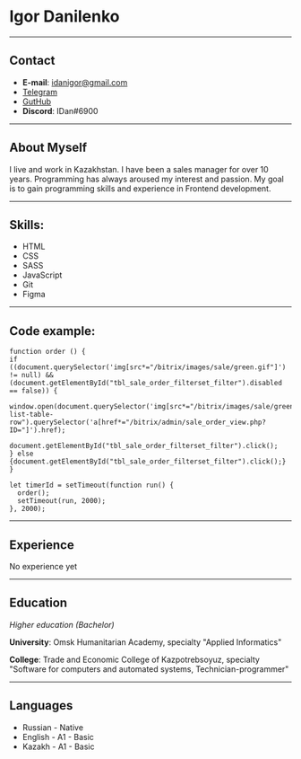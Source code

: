 # Igor Danilenko
---
## Contact
* __E-mail__: idanigor@gmail.com
* [Telegram](https://t.me/idanigor)
* [GutHub](https://github.com/idanigor)
* __Discord__: IDan#6900
---
## About Myself
I live and work in Kazakhstan. I have been a sales manager for over 10 years. Programming has always aroused my interest and passion. My goal is to gain programming skills and experience in Frontend development.

---
## Skills: 
- HTML
- CSS
- SASS
- JavaScript
- Git
- Figma
---
## Code example:
```
function order () {
if ((document.querySelector('img[src*="/bitrix/images/sale/green.gif"]') != null) && (document.getElementById("tbl_sale_order_filterset_filter").disabled == false)) {
	window.open(document.querySelector('img[src*="/bitrix/images/sale/green.gif"]').closest(".adm-list-table-row").querySelector('a[href*="/bitrix/admin/sale_order_view.php?ID="]').href);
	document.getElementById("tbl_sale_order_filterset_filter").click();
} else {document.getElementById("tbl_sale_order_filterset_filter").click();}
}

let timerId = setTimeout(function run() {
  order();
  setTimeout(run, 2000);
}, 2000);
```
---
##  Experience
No experience yet

---
## Education
*Higher education (Bachelor)*

__University__: Omsk Humanitarian Academy, specialty "Applied Informatics"

__College__: Trade and Economic College of Kazpotrebsoyuz, specialty "Software for computers and automated systems, Technician-programmer"

---
## Languages
- Russian - Native
- English - A1 - Basic
- Kazakh - A1 - Basic
